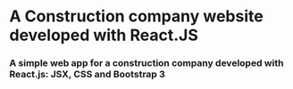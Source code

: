 # A Construction company website developed with React.JS
### A simple web app for a construction company developed with React.js: JSX, CSS and Bootstrap 3